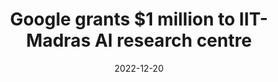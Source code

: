 ---
title: "Google grants $1 million to IIT-Madras AI research centre"
date: 2022-12-20
link: "https://acr.iitm.ac.in/iitm_in_news/google-grants-1-million-to-iit-madras-ai-research-centre/"
image: "https://acr.iitm.ac.in/wp-content/uploads/2021/08/IITM_NewGate1.jpg"
publisher: "IIT Madras"
draft: false
---